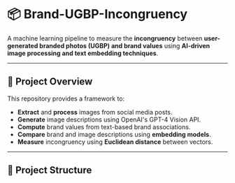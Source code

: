# 📦 Brand-UGBP-Incongruency
A machine learning pipeline to measure the **incongruency** between **user-generated branded photos (UGBP) and brand values** using **AI-driven image processing and text embedding techniques**.

---

## 🚀 **Project Overview**
This repository provides a framework to:
- **Extract** and **process** images from social media posts.
- **Generate** image descriptions using OpenAI's GPT-4 Vision API.
- **Compute** brand values from text-based brand associations.
- **Compare** brand and image descriptions using **embedding models**.
- **Measure** incongruency using **Euclidean distance** between vectors.

---

## 📁 **Project Structure**